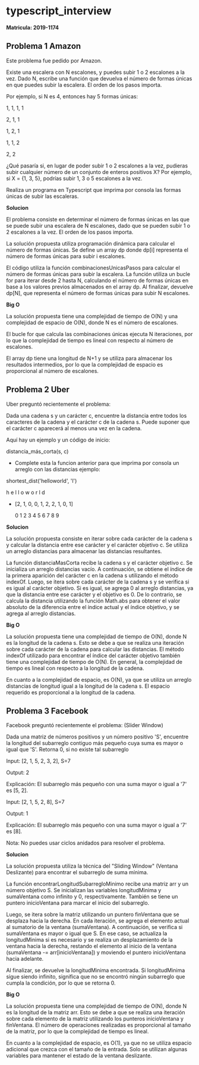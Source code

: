 # typescript_interview

**Matricula: 2019-1174**

## Problema 1 Amazon

Este problema fue pedido por Amazon. 

Existe una escalera con N escalones, y puedes subir 1 o 2 escalones a la vez. Dado N, escribe una función que devuelva el número de formas únicas en que puedes subir la escalera. El orden de los pasos importa. 

 Por ejemplo, si N es 4, entonces hay 5 formas únicas: 

1, 1, 1, 1 

2, 1, 1 

1, 2, 1 

1, 1, 2 

2, 2 

¿Qué pasaría si, en lugar de poder subir 1 o 2 escalones a la vez, pudieras subir cualquier número de un conjunto de enteros positivos X? Por ejemplo, si X = {1, 3, 5}, podrías subir 1, 3 o 5 escalones a la vez. 

Realiza un programa en Typescript que imprima por consola las formas únicas de subir las escaleras.  

**Solucion**

El problema consiste en determinar el número de formas únicas en las que se puede subir una escalera de N escalones, dado que se pueden subir 1 o 2 escalones a la vez. El orden de los pasos importa.

La solución propuesta utiliza programación dinámica para calcular el número de formas únicas. Se define un array dp donde dp[i] representa el número de formas únicas para subir i escalones.

El código utiliza la función combinacionesUnicasPasos para calcular el número de formas únicas para subir la escalera. La función utiliza un bucle for para iterar desde 2 hasta N, calculando el número de formas únicas en base a los valores previos almacenados en el array dp. Al finalizar, devuelve dp[N], que representa el número de formas únicas para subir N escalones.

**Big O**

La solución propuesta tiene una complejidad de tiempo de O(N) y una complejidad de espacio de O(N), donde N es el número de escalones.

El bucle for que calcula las combinaciones únicas ejecuta N iteraciones, por lo que la complejidad de tiempo es lineal con respecto al número de escalones.

El array dp tiene una longitud de N+1 y se utiliza para almacenar los resultados intermedios, por lo que la complejidad de espacio es proporcional al número de escalones.

## Problema 2 Uber

Uber preguntó recientemente el problema:  

Dada una cadena s y un carácter c, encuentre la distancia entre todos los caracteres de la cadena y el carácter c de la cadena s. Puede suponer que el carácter c aparecerá al menos una vez en la cadena. 

Aquí hay un ejemplo y un código de inicio: 

distancia_más_corta(s, c) 

- Complete esta la funcion anterior para que imprima por consola un arreglo con las distancias ejemplo:  

shortest_dist('helloworld', 'l') 

             

   h  e  l  l  o  w  o  r  l  d 

- [2, 1, 0, 0, 1, 2, 2, 1, 0, 1] 

   0  1  2  3  4  5  6  7  8  9 

**Solucion**

La solución propuesta consiste en iterar sobre cada carácter de la cadena s y calcular la distancia entre ese carácter y el carácter objetivo c. Se utiliza un arreglo distancias para almacenar las distancias resultantes.

La función distanciaMasCorta recibe la cadena s y el carácter objetivo c. Se inicializa un arreglo distancias vacío. A continuación, se obtiene el índice de la primera aparición del carácter c en la cadena s utilizando el método indexOf. Luego, se itera sobre cada carácter de la cadena s y se verifica si es igual al carácter objetivo. Si es igual, se agrega 0 al arreglo distancias, ya que la distancia entre ese carácter y el objetivo es 0. De lo contrario, se calcula la distancia utilizando la función Math.abs para obtener el valor absoluto de la diferencia entre el índice actual y el índice objetivo, y se agrega al arreglo distancias.

**Big O**

La solución propuesta tiene una complejidad de tiempo de O(N), donde N es la longitud de la cadena s. Esto se debe a que se realiza una iteración sobre cada carácter de la cadena para calcular las distancias. El método indexOf utilizado para encontrar el índice del carácter objetivo también tiene una complejidad de tiempo de O(N). En general, la complejidad de tiempo es lineal con respecto a la longitud de la cadena.

En cuanto a la complejidad de espacio, es O(N), ya que se utiliza un arreglo distancias de longitud igual a la longitud de la cadena s. El espacio requerido es proporcional a la longitud de la cadena.

## Problema 3 Facebook

Facebook preguntó recientemente el problema: (Slider Window) 

Dada una matriz de números positivos y un número positivo 'S', encuentre la longitud del subarreglo contiguo más pequeño cuya suma es mayor o igual que 'S'. Retorna 0, si no existe tal subarreglo 

Input: [2, 1, 5, 2, 3, 2], S=7  

Output: 2 

Explicación: El subarreglo más pequeño con una suma mayor o igual a '7' es [5, 2]. 

Input: [2, 1, 5, 2, 8], S=7  

Output: 1 

Explicación: El subarreglo más pequeño con una suma mayor o igual a '7' es [8]. 

Nota: No puedes usar ciclos anidados para resolver el problema.  

**Solucion**

La solución propuesta utiliza la técnica del "Sliding Window" (Ventana Deslizante) para encontrar el subarreglo de suma mínima.

La función encontrarLongitudSubarregloMinimo recibe una matriz arr y un número objetivo S. Se inicializan las variables longitudMinima y sumaVentana como infinito y 0, respectivamente. También se tiene un puntero inicioVentana para marcar el inicio del subarreglo.

Luego, se itera sobre la matriz utilizando un puntero finVentana que se desplaza hacia la derecha. En cada iteración, se agrega el elemento actual al sumatorio de la ventana (sumaVentana). A continuación, se verifica si sumaVentana es mayor o igual que S. En ese caso, se actualiza la longitudMinima si es necesario y se realiza un desplazamiento de la ventana hacia la derecha, restando el elemento al inicio de la ventana (sumaVentana -= arr[inicioVentana]) y moviendo el puntero inicioVentana hacia adelante.

Al finalizar, se devuelve la longitudMinima encontrada. Si longitudMinima sigue siendo infinito, significa que no se encontró ningún subarreglo que cumpla la condición, por lo que se retorna 0.

**Big O**

La solución propuesta tiene una complejidad de tiempo de O(N), donde N es la longitud de la matriz arr. Esto se debe a que se realiza una iteración sobre cada elemento de la matriz utilizando los punteros inicioVentana y finVentana. El número de operaciones realizadas es proporcional al tamaño de la matriz, por lo que la complejidad de tiempo es lineal.

En cuanto a la complejidad de espacio, es O(1), ya que no se utiliza espacio adicional que crezca con el tamaño de la entrada. Solo se utilizan algunas variables para mantener el estado de la ventana deslizante.


